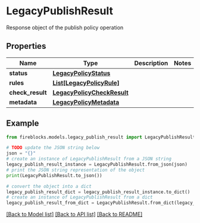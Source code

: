 # LegacyPublishResult

Response object of the publish policy operation

## Properties

Name | Type | Description | Notes
------------ | ------------- | ------------- | -------------
**status** | [**LegacyPolicyStatus**](LegacyPolicyStatus.md) |  | 
**rules** | [**List[LegacyPolicyRule]**](LegacyPolicyRule.md) |  | 
**check_result** | [**LegacyPolicyCheckResult**](LegacyPolicyCheckResult.md) |  | 
**metadata** | [**LegacyPolicyMetadata**](LegacyPolicyMetadata.md) |  | 

## Example

```python
from fireblocks.models.legacy_publish_result import LegacyPublishResult

# TODO update the JSON string below
json = "{}"
# create an instance of LegacyPublishResult from a JSON string
legacy_publish_result_instance = LegacyPublishResult.from_json(json)
# print the JSON string representation of the object
print(LegacyPublishResult.to_json())

# convert the object into a dict
legacy_publish_result_dict = legacy_publish_result_instance.to_dict()
# create an instance of LegacyPublishResult from a dict
legacy_publish_result_from_dict = LegacyPublishResult.from_dict(legacy_publish_result_dict)
```
[[Back to Model list]](../README.md#documentation-for-models) [[Back to API list]](../README.md#documentation-for-api-endpoints) [[Back to README]](../README.md)


